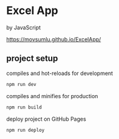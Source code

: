
# Excel App
by JavaScript

https://movsumlu.github.io/ExcelApp/


## project setup

compiles and hot-reloads for development

```bash
npm run dev
```

compiles and minifies for production

```bash
npm run build
```

deploy project on GitHub Pages

```bash
npm run deploy
```


